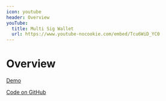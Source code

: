 ```yaml
---
icon: youtube
header: Overview
youTube:
  title: Multi Sig Wallet
  url: https://www.youtube-nocookie.com/embed/Tcu6WiD_YC0
---
```


# Overview

<a href="https://multi-sig.netlify.app" target="__blank">Demo</a>

<a href="https://github.com/t4sk/multi-sig-wallet" target="__blank">Code on GitHub</a>
